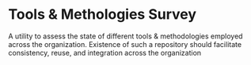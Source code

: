 # Tools & Methologies Survey
A utility to assess the state of different tools &amp; methodologies employed across the organization. Existence of such a repository should facilitate consistency, reuse, and integration across the organization  

